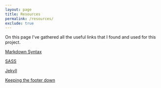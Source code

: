 ```yaml
---
layout: page
title: Resources
permalink: /resources/
exclude: true
---
```

On this page I've gathered all the useful links that I found and used for this project.

[Markdown Syntax](https://daringfireball.net/projects/markdown/syntax)

[SASS](http://sass-lang.com/)

[Jekyll](http://jekyllrb.com/)

[Keeping the footer down](http://cssreset.com/how-to-keep-footer-at-bottom-of-page-with-css/)
